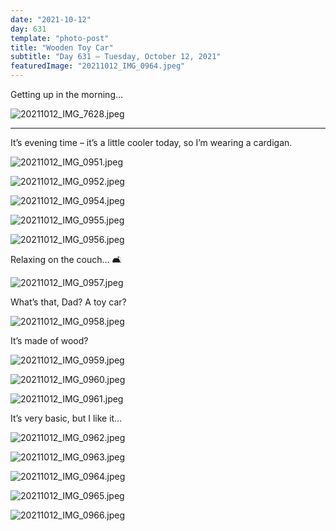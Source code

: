 ```yaml
---
date: "2021-10-12"
day: 631
template: "photo-post"
title: "Wooden Toy Car"
subtitle: "Day 631 – Tuesday, October 12, 2021"
featuredImage: "20211012_IMG_0964.jpeg"
---
```


Getting up in the morning…

![20211012_IMG_7628.jpeg](20211012_IMG_7628.jpeg)

<hr />

It’s evening time – it’s a little cooler today, so I’m wearing a cardigan.

![20211012_IMG_0951.jpeg](20211012_IMG_0951.jpeg)

![20211012_IMG_0952.jpeg](20211012_IMG_0952.jpeg)

![20211012_IMG_0954.jpeg](20211012_IMG_0954.jpeg)

![20211012_IMG_0955.jpeg](20211012_IMG_0955.jpeg)

![20211012_IMG_0956.jpeg](20211012_IMG_0956.jpeg)

Relaxing on the couch… 🛋

![20211012_IMG_0957.jpeg](20211012_IMG_0957.jpeg)

What’s that, Dad? A toy car?

![20211012_IMG_0958.jpeg](20211012_IMG_0958.jpeg)

It’s made of wood?

![20211012_IMG_0959.jpeg](20211012_IMG_0959.jpeg)

![20211012_IMG_0960.jpeg](20211012_IMG_0960.jpeg)

![20211012_IMG_0961.jpeg](20211012_IMG_0961.jpeg)

It’s very basic, but I like it…

![20211012_IMG_0962.jpeg](20211012_IMG_0962.jpeg)

![20211012_IMG_0963.jpeg](20211012_IMG_0963.jpeg)

![20211012_IMG_0964.jpeg](20211012_IMG_0964.jpeg)

![20211012_IMG_0965.jpeg](20211012_IMG_0965.jpeg)

![20211012_IMG_0966.jpeg](20211012_IMG_0966.jpeg)

